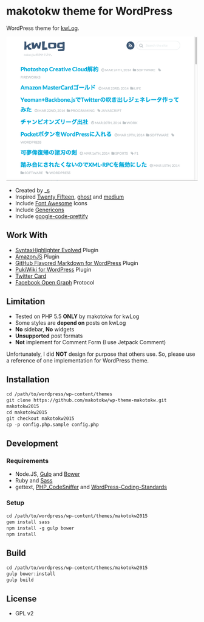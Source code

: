 makotokw theme for WordPress
===

WordPress theme for [kwLog](http://blog.makotokw.com).


![Screenshot](https://raw.githubusercontent.com/makotokw/wp-theme-makotokw/makotokw2014/screenshot.png)

 * Created by [_s](http://underscores.me)
 * Inspired [Twenty Fifteen](https://twentyfifteendemo.wordpress.com/), [ghost](http://blog.ghost.org/) and [medium](https://medium.com/)
 * Include [Font Awesome](http://fortawesome.github.io/Font-Awesome/) Icons
 * Include [Genericons](http://genericons.com/)
 * Include [google-code-prettify](http://code.google.com/p/google-code-prettify/)

## Work With

* [SyntaxHighlighter Evolved](http://wordpress.org/extend/plugins/syntaxhighlighter/) Plugin
* [AmazonJS](http://wordpress.org/extend/plugins/amazonjs/) Plugin
* [GitHub Flavored Markdown for WordPress](https://github.com/makotokw/wp-gfm) Plugin
* [PukiWiki for WordPress](http://wordpress.org/extend/plugins/pukiwiki-for-wordpress/) Plugin
* [Twitter Card](https://dev.twitter.com/docs/cards)
* [Facebook Open Graph](http://developers.facebook.com/docs/opengraph/) Protocol

## Limitation

* Tested on PHP 5.5 **ONLY** by makotokw for kwLog
 * Some styles are **depend on** posts on kwLog
 * **No** sidebar, **No** widgets
 * **Unsupported** post formats
 * **Not** implement for Comment Form (I use Jetpack Comment)

Unfortunately, I did **NOT** design for purpose that others use.
So, please use a reference of one implementation for WordPress theme.

## Installation

```
cd /path/to/wordpress/wp-content/themes
git clone https://github.com/makotokw/wp-theme-makotokw.git makotokw2015
cd makotokw2015
git checkout makotokw2015
cp -p config.php.sample config.php
```

## Development

### Requirements

* Node.JS, [Gulp](http://gruntjs.com/) and [Bower](http://bower.io/)
* Ruby and [Sass](http://sass-lang.com/)
* gettext, [PHP_CodeSniffer](https://github.com/squizlabs/PHP_CodeSniffer) and [WordPress-Coding-Standards](https://github.com/WordPress-Coding-Standards/WordPress-Coding-Standards)

### Setup

```
cd /path/to/wordpress/wp-content/themes/makotokw2015
gem install sass
npm install -g gulp bower
npm install
```

## Build

```
cd /path/to/wordpress/wp-content/themes/makotokw2015
gulp bower:install
gulp build
```

## License

* GPL v2
